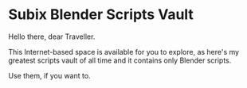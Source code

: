 # Subix Blender Scripts Vault

Hello there, dear Traveller.

This Internet-based space is available for you to explore, as here's my greatest scripts vault of all time and it contains only Blender scripts.

Use them, if you want to.
